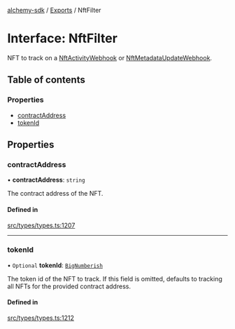 [alchemy-sdk](../README.md) / [Exports](../modules.md) / NftFilter

# Interface: NftFilter

NFT to track on a [NftActivityWebhook](NftActivityWebhook.md) or [NftMetadataUpdateWebhook](NftMetadataUpdateWebhook.md).

## Table of contents

### Properties

- [contractAddress](NftFilter.md#contractaddress)
- [tokenId](NftFilter.md#tokenid)

## Properties

### contractAddress

• **contractAddress**: `string`

The contract address of the NFT.

#### Defined in

[src/types/types.ts:1207](https://github.com/alchemyplatform/alchemy-sdk-js/blob/311be54/src/types/types.ts#L1207)

___

### tokenId

• `Optional` **tokenId**: [`BigNumberish`](../modules.md#bignumberish)

The token id of the NFT to track. If this field is omitted, defaults to
tracking all NFTs for the provided contract address.

#### Defined in

[src/types/types.ts:1212](https://github.com/alchemyplatform/alchemy-sdk-js/blob/311be54/src/types/types.ts#L1212)
